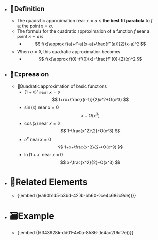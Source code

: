 - ## 📝Definition
	- The quadratic approximation near $x=a$ is **the best fit parabola** to $f$ at the point $x=a$.
	- The formula for the quadratic approximation of a function $f$ near a point $x=a$ is
		- $$
		  f(x)\approx f(a)+f'(a)(x-a)+\frac{f''(a)}{2}(x-a)^2
		  $$
	- When $a=0$, this quadratic approximation becomes
		- $$
		  f(x)\approx f(0)+f'(0)(x)+\frac{f''(0)}{2}(x)^2
		  $$
- ## 🧮Expression
	- 📌Quadratic approximation of basic functions
		- $(1+x)^r$ near $x=0$
		  $$
		  1+rx+\frac{r(r-1)}{2}x^2+O(x^3)
		  $$
		- $\sin{(x)}$ near $x=0$
		  $$
		  x+O(x^3)
		  $$
		- $\cos{(x)}$ near $x=0$
		  $$
		  1-\frac{x^2}{2}+O(x^3)
		  $$
		- $e^x$ near $x=0$
		  $$
		  1+x+\frac{x^2}{2}+O(x^3)
		  $$
		- $\ln{(1+x)}$ near $x=0$
		  $$
		  x-\frac{x^2}{2}+O(x^3)
		  $$
- # 🧬Related Elements
	- {{embed ((ea90b1d5-b3bd-420b-bb60-0ce4c686c9de))}}
- # 🗃Example
	- {{embed ((6343928b-dd01-4e0a-8586-de4ac2f9cf7e))}}
